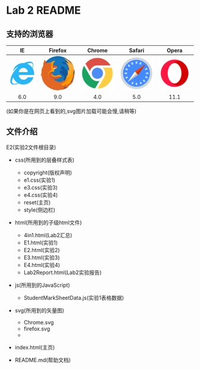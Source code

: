# Lab 2 README

## 支持的浏览器

|                           IE                           |                           Firefox                            |                            Chrome                            |           Safari            |           Opera           |
| :----------------------------------------------------: | :----------------------------------------------------------: | :----------------------------------------------------------: | :-------------------------: | :-----------------------: |
| <img src="./svg/IE.svg" alt="IE" style="zoom:100%;" /> | <img src="./svg/Firefox.svg" alt="Firefox" style="zoom:95%;" /> | <img src="./svg/Chrome.svg" alt="Chrome" style="zoom:90%;" /> | ![Safari](./svg/Safari.svg) | ![Opera](./svg/Opera.svg) |
|                          6.0                           |                             9.0                              |                             4.0                              |             5.0             |           11.1            |

(如果你是在网页上看到的,svg图片加载可能会慢,请稍等)



## 文件介绍

E2(实验2文件根目录)

-   css(所用到的层叠样式表)
    -   copyright(版权声明)
    -   e1.css(实验1)
    -   e3.css(实验3)
    -   e4.css(实验4)
    -   reset(主页)
    -   style(侧边栏)

-   html(所用到的子级html文件)
    -   4in1.html(Lab2汇总)
    -   E1.html(实验1)
    -   E2.html(实验2)
    -   E3.html(实验3)
    -   E4.html(实验4)
    -   Lab2Report.html(Lab2实验报告)
-   js(所用到的JavaScript)
    -   StudentMarkSheetData.js(实验1表格数据)
-   svg(所用到的矢量图)
    -   Chrome.svg
    -   firefox.svg
    -   
-   index.html(主页)
-   README.md(帮助文档)